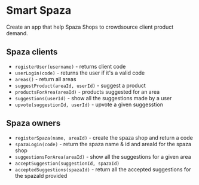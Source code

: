 # Smart Spaza

Create an app that help Spaza Shops to crowdsource client product demand.

## Spaza clients

* `registerUser(username)` - returns client code
* `userLogin(code)` - returns the user if it's a valid code
* `areas()` - return all areas
* `suggestProduct(areaId, userId)` - suggest a product 
* `productsForArea(areaId)` - products suggested for an area
* `suggestions(userId)` - show all the suggestions made by a user
* `upvote(suggestionId, userId)` - upvote a given suggesstion

## Spaza owners

* `registerSpaza(name, areaId)` - create the spaza shop and return a code
* `spazaLogin(code)` - return the spaza name & id  and areaId for the spaza shop
* `suggestionsForArea(areaId)` - show all the suggestions for a given area
* `acceptSuggestion(suggestionId, spazaId)`
* `acceptedSuggestions(spazaId)` - return all the accepted suggestions for the spazaId provided



